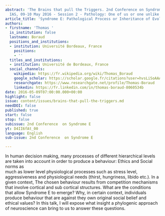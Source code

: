 ```yaml
---
abstract: 'The Brains that pull the Triggers. 2nd Conference on Syndrome E, Paris
  IAS, 09-10 May 2016 - Session 2 - Pathology: One of us or one unlike us?'
article_title: 'Syndrome E: Pathological Process or Inheritance of Evolution?'
authors:
- firstname: 'Thomas '
  is_institution: false
  lastname: Boraud
  positions_and_institutions:
  - institution: Université Bordeaux, France
    positions:
    - ''
  titles_and_institutions:
  - institution: Université de Bordeaux, France
  social_channels:
    wikipedia: https://fr.wikipedia.org/wiki/Thomas_Boraud
    google_scholar: https://scholar.google.fr/citations?user=hvsLiSoAAAAJ&hl=fr
    researchgate: https://www.researchgate.net/profile/Thomas-Boraud
    linkedin: https://fr.linkedin.com/in/thomas-boraud-8060534b
date: 2016-05-09T07:00:00.000+00:00
highlight: false
issue: content/issues/brains-that-pull-the-triggers.md
needDOI: false
published: true
start: false
stop: false
subissue: 2nd Conference  on Syndrome E
yt: D4II6fAt_00
language: English
sub-issue: 2nd Conference  on Syndrome E

---
```

In human decision making, many processes of different hierarchical levels are taken into account in order to produce a behaviour: Ethics and Social norms as  
much as lower level physiological processes such as stress level, aggressiveness and physiological needs (thirst, hungriness, libido etc.). In a given context, The chosen behaviour results from competition mechanisms that involve cortical and sub cortical structures. What are the conditions that allow Syndrome E to emerge? Why, in certain context, individuals produce behaviour that are against they own original social belief and ethical values? In this talk, I will expose what insight a phylogenic approach of neuroscience can bring to us to answer these questions.

<Youtube yt="D4II6fAt_00" caption="Syndrome E: Pathological Process or Inheritance of Evolution?" start="false" stop="false"></Youtube>